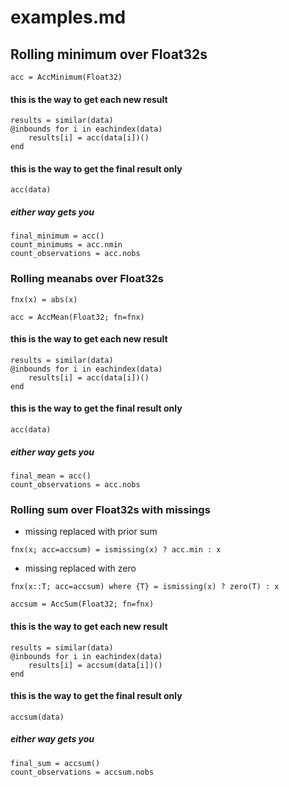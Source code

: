 # examples.md

## Rolling minimum over Float32s
```
acc = AccMinimum(Float32)
```
#### this is the way to get each new result
```
results = similar(data)
@inbounds for i in eachindex(data)
    results[i] = acc(data[i])()
end
```
#### this is the way to get the final result only
```
acc(data)
```

##### either way gets you
```
final_minimum = acc()
count_minimums = acc.nmin
count_observations = acc.nobs
```

### Rolling meanabs over Float32s
```
fnx(x) = abs(x)

acc = AccMean(Float32; fn=fnx)
```

#### this is the way to get each new result
```
results = similar(data)
@inbounds for i in eachindex(data)
    results[i] = acc(data[i])()
end
```
#### this is the way to get the final result only
```
acc(data)
```

##### either way gets you
```
final_mean = acc()
count_observations = acc.nobs
```

### Rolling sum over Float32s with missings
- missing replaced with prior sum
```
fnx(x; acc=accsum) = ismissing(x) ? acc.min : x
```
- missing replaced with zero
```
fnx(x::T; acc=accsum) where {T} = ismissing(x) ? zero(T) : x

accsum = AccSum(Float32; fn=fnx)
```

#### this is the way to get each new result
```
results = similar(data)
@inbounds for i in eachindex(data)
    results[i] = accsum(data[i])()
end
```
#### this is the way to get the final result only
```
accsum(data)
```

##### either way gets you
```
final_sum = accsum()
count_observations = accsum.nobs
```


